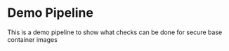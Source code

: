 # Demo Pipeline

This is a demo pipeline to show what checks can be done for secure base container images
